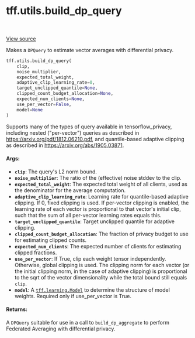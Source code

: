 <div itemscope itemtype="http://developers.google.com/ReferenceObject">
<meta itemprop="name" content="tff.utils.build_dp_query" />
<meta itemprop="path" content="Stable" />
</div>

# tff.utils.build_dp_query

<table class="tfo-notebook-buttons tfo-api" align="left">
</table>

<a target="_blank" href="http://github.com/tensorflow/federated/tree/master/tensorflow_federated/python/core/utils/differential_privacy.py">View
source</a>

Makes a `DPQuery` to estimate vector averages with differential privacy.

```python
tff.utils.build_dp_query(
    clip,
    noise_multiplier,
    expected_total_weight,
    adaptive_clip_learning_rate=0,
    target_unclipped_quantile=None,
    clipped_count_budget_allocation=None,
    expected_num_clients=None,
    use_per_vector=False,
    model=None
)
```

<!-- Placeholder for "Used in" -->

Supports many of the types of query available in tensorflow_privacy, including
nested ("per-vector") queries as described in
https://arxiv.org/pdf/1812.06210.pdf, and quantile-based adaptive clipping as
described in https://arxiv.org/abs/1905.03871.

#### Args:

*   <b>`clip`</b>: The query's L2 norm bound.
*   <b>`noise_multiplier`</b>: The ratio of the (effective) noise stddev to the
    clip.
*   <b>`expected_total_weight`</b>: The expected total weight of all clients,
    used as the denominator for the average computation.
*   <b>`adaptive_clip_learning_rate`</b>: Learning rate for quantile-based
    adaptive clipping. If 0, fixed clipping is used. If per-vector clipping is
    enabled, the learning rate of each vector is proportional to that vector's
    initial clip, such that the sum of all per-vector learning rates equals
    this.
*   <b>`target_unclipped_quantile`</b>: Target unclipped quantile for adaptive
    clipping.
*   <b>`clipped_count_budget_allocation`</b>: The fraction of privacy budget to
    use for estimating clipped counts.
*   <b>`expected_num_clients`</b>: The expected number of clients for estimating
    clipped fractions.
*   <b>`use_per_vector`</b>: If True, clip each weight tensor independently.
    Otherwise, global clipping is used. The clipping norm for each vector (or
    the initial clipping norm, in the case of adaptive clipping) is proportional
    to the sqrt of the vector dimensionality while the total bound still equals
    `clip`.
*   <b>`model`</b>: A
    <a href="../../tff/learning/Model.md"><code>tff.learning.Model</code></a> to
    determine the structure of model weights. Required only if use_per_vector is
    True.

#### Returns:

A `DPQuery` suitable for use in a call to `build_dp_aggregate` to perform
Federated Averaging with differential privacy.
